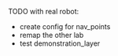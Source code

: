 TODO with real robot:

 - create config for nav_points
 - remap the other lab
 - test demonstration_layer
